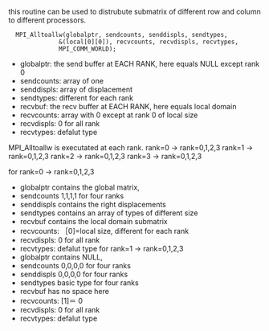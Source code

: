 this routine can be used to distrubute submatrix of different row and column to different processors.

      MPI_Alltoallw(globalptr, sendcounts, senddispls, sendtypes,
                  &(local[0][0]), recvcounts, recvdispls, recvtypes, 
                  MPI_COMM_WORLD);

* globalptr:  the send buffer at EACH RANK, here equals NULL except rank 0 
* sendcounts: array of one
* senddispls: array of displacement
* sendtypes:  different for each rank
* recvbuf:    the recv buffer at EACH RANK, here equals local domain 
* recvcounts: array with 0 except at rank 0 of local size
* recvdispls: 0 for all rank
* recvtypes:  defalut type

MPI_Alltoallw is executated at each rank. 
rank=0 -> rank=0,1,2,3
rank=1 -> rank=0,1,2,3
rank=2 -> rank=0,1,2,3
rank=3 -> rank=0,1,2,3

for rank=0 -> rank=0,1,2,3 
   * globalptr contains the global matrix,
   * sendcounts 1,1,1,1 for four ranks
   * senddispls contains the right displacements
   * sendtypes  contains an array of types of different size
   * recvbuf contains the local domain submatrix
   * recvcounts: ［0]=local size, different for each rank
   * recvdispls: 0 for all rank
   * recvtypes:  defalut type
for rank=1 -> rank=0,1,2,3
   * globalptr contains NULL,
   * sendcounts 0,0,0,0 for four ranks
   * senddispls 0,0,0,0 for four ranks
   * sendtypes  basic type for four ranks
   * recvbuf has no space here
   * recvcounts: [1]＝ 0
   * recvdispls: 0 for all rank
   * recvtypes:  defalut type
